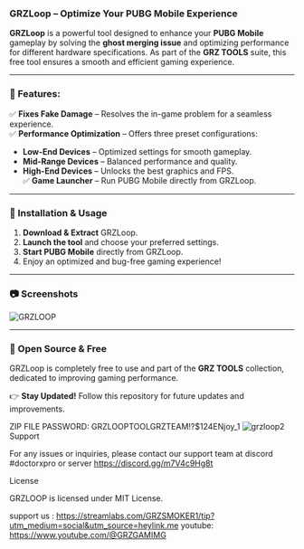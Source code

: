 ### GRZLoop – Optimize Your PUBG Mobile Experience  

**GRZLoop** is a powerful tool designed to enhance your **PUBG Mobile** gameplay by solving the **ghost merging issue** and optimizing performance for different hardware specifications. As part of the **GRZ TOOLS** suite, this free tool ensures a smooth and efficient gaming experience.  

---

### 🔹 Features:  
✅ **Fixes Fake Damage** – Resolves the in-game problem for a seamless experience.  
✅ **Performance Optimization** – Offers three preset configurations:  
   - **Low-End Devices** – Optimized settings for smooth gameplay.  
   - **Mid-Range Devices** – Balanced performance and quality.  
   - **High-End Devices** – Unlocks the best graphics and FPS.  
✅ **Game Launcher** – Run PUBG Mobile directly from GRZLoop.  

---

### 📌 Installation & Usage  
1. **Download & Extract** GRZLoop.  
2. **Launch the tool** and choose your preferred settings.  
3. **Start PUBG Mobile** directly from GRZLoop.  
4. Enjoy an optimized and bug-free gaming experience!  

---

### 📷 Screenshots  

![GRZLOOP](https://github.com/user-attachments/assets/493da1fa-e51f-4481-8811-6a0f1fbf8b52)

---

### 🚀 Open Source & Free  
GRZLoop is completely free to use and part of the **GRZ TOOLS** collection, dedicated to improving gaming performance.  

👉 **Stay Updated!** Follow this repository for future updates and improvements.

ZIP FILE PASSWORD: GRZLOOPTOOLGRZTEAM!?$124ENjoy_1
![grzloop2](https://github.com/user-attachments/assets/711c5f81-d577-45f6-ad8f-f5275c72fbfd)
Support


For any issues or inquiries, please contact our support team at discord #doctorxpro or server https://discord.gg/m7V4c9Hg8t

License

GRZLOOP is licensed under MIT License.

support us : https://streamlabs.com/GRZSMOKER1/tip?utm_medium=social&utm_source=heylink.me
youtube: https://www.youtube.com/@GRZGAMIMG
